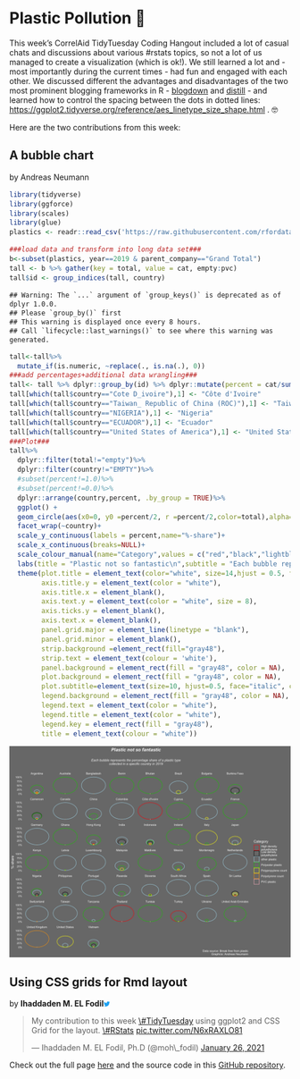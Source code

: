 Plastic Pollution 🚮
================

This week’s CorrelAid TidyTuesday Coding Hangout included a lot of
casual chats and discussions about various \#rstats topics, so not a lot
of us managed to create a visualization (which is ok!). We still learned
a lot and - most importantly during the current times - had fun and
engaged with each other. We discussed different the advantages and
disadvantages of the two most prominent blogging frameworks in R -
[blogdown](https://bookdown.org/yihui/blogdown/) and
[distill](https://rstudio.github.io/distill/) - and learned how to
control the spacing between the dots in dotted lines:
<https://ggplot2.tidyverse.org/reference/aes_linetype_size_shape.html> .
🤓

Here are the two contributions from this week:

## A bubble chart

by Andreas Neumann

``` r
library(tidyverse)
library(ggforce)
library(scales)
library(glue)
plastics <- readr::read_csv('https://raw.githubusercontent.com/rfordatascience/tidytuesday/master/data/2021/2021-01-26/plastics.csv')
```

``` r
###load data and transform into long data set###
b<-subset(plastics, year==2019 & parent_company=="Grand Total")
tall <- b %>% gather(key = total, value = cat, empty:pvc)
tall$id <- group_indices(tall, country)
```

    ## Warning: The `...` argument of `group_keys()` is deprecated as of dplyr 1.0.0.
    ## Please `group_by()` first
    ## This warning is displayed once every 8 hours.
    ## Call `lifecycle::last_warnings()` to see where this warning was generated.

``` r
tall<-tall%>%
  mutate_if(is.numeric, ~replace(., is.na(.), 0))
###add percentages+additional data wrangling###
tall<- tall %>% dplyr::group_by(id) %>% dplyr::mutate(percent = cat/sum(cat))
tall[which(tall$country=="Cote D_ivoire"),1] <- "Côte d'Ivoire"
tall[which(tall$country=="Taiwan_ Republic of China (ROC)"),1] <- "Taiwan"
tall[which(tall$country=="NIGERIA"),1] <- "Nigeria"
tall[which(tall$country=="ECUADOR"),1] <- "Ecuador"
tall[which(tall$country=="United States of America"),1] <- "United States"
###Plot###
tall%>%
  dplyr::filter(total!="empty")%>%
  dplyr::filter(country!="EMPTY")%>%
  #subset(percent!=1.0)%>%
  #subset(percent!=0.0)%>%
  dplyr::arrange(country,percent, .by_group = TRUE)%>%
  ggplot() +
  geom_circle(aes(x0=0, y0 =percent/2, r =percent/2,color=total),alpha=5)+
  facet_wrap(~country)+  
  scale_y_continuous(labels = percent,name="%-share")+
  scale_x_continuous(breaks=NULL)+
  scale_colour_manual(name="Category",values = c("red","black","lightblue","green3","yellow","orange","pink"), labels = c("High density\npolyethylene", "Low density\npolyethylene", "other plastic","Polyester plastic","Polypropylene count","Polystyrene count","PVC plastic"))+
  labs(title = "Plastic not so fantastic\n",subtitle = "Each bubble represents the percentage share of a plastic type\ncollected in a specific country in 2019\n",caption = glue("Data source: Break free from plastic\nGraphics: Andreas Neumann"))+
  theme(plot.title = element_text(color="white", size=14,hjust = 0.5, face="bold.italic"),
        axis.title.y = element_text(color = "white"),
        axis.title.x = element_blank(),
        axis.text.y = element_text(color = "white", size = 8),
        axis.ticks.y = element_blank(),
        axis.text.x = element_blank(),
        panel.grid.major = element_line(linetype = "blank"),
        panel.grid.minor = element_blank(),
        strip.background =element_rect(fill="gray48"),
        strip.text = element_text(colour = 'white'),
        panel.background = element_rect(fill = "gray48", color = NA),
        plot.background = element_rect(fill = "gray48", color = NA),
        plot.subtitle=element_text(size=10, hjust=0.5, face="italic", color="white"),
        legend.background = element_rect(fill = "gray48", color = NA),
        legend.text = element_text(color = "white"),
        legend.title = element_text(color = "white"),
        legend.key = element_rect(fill = "gray48"),
        title = element_text(colour = "white"))
```

![](README_files/figure-gfm/unnamed-chunk-1-1.png)<!-- -->

## Using CSS grids for Rmd layout

by **Ihaddaden M. EL
Fodil**[<svg style="height:0.8em;top:.04em;position:relative;fill:#1da1f2;" viewBox="0 0 512 512"><path d="M459.37 151.716c.325 4.548.325 9.097.325 13.645 0 138.72-105.583 298.558-298.558 298.558-59.452 0-114.68-17.219-161.137-47.106 8.447.974 16.568 1.299 25.34 1.299 49.055 0 94.213-16.568 130.274-44.832-46.132-.975-84.792-31.188-98.112-72.772 6.498.974 12.995 1.624 19.818 1.624 9.421 0 18.843-1.3 27.614-3.573-48.081-9.747-84.143-51.98-84.143-102.985v-1.299c13.969 7.797 30.214 12.67 47.431 13.319-28.264-18.843-46.781-51.005-46.781-87.391 0-19.492 5.197-37.36 14.294-52.954 51.655 63.675 129.3 105.258 216.365 109.807-1.624-7.797-2.599-15.918-2.599-24.04 0-57.828 46.782-104.934 104.934-104.934 30.213 0 57.502 12.67 76.67 33.137 23.715-4.548 46.456-13.32 66.599-25.34-7.798 24.366-24.366 44.833-46.132 57.827 21.117-2.273 41.584-8.122 60.426-16.243-14.292 20.791-32.161 39.308-52.628 54.253z"/></svg>](https://twitter.com/moh_fodil)

<blockquote class="twitter-tweet">
<p lang="en" dir="ltr">
My contribution to this week
<a href="https://twitter.com/hashtag/TidyTuesday?src=hash&amp;ref_src=twsrc%5Etfw">\#TidyTuesday</a>
using ggplot2 and CSS Grid for the layout.
<a href="https://twitter.com/hashtag/RStats?src=hash&amp;ref_src=twsrc%5Etfw">\#RStats</a>
<a href="https://t.co/N6xRAXLO81">pic.twitter.com/N6xRAXLO81</a>
</p>
— Ihaddaden M. EL Fodil, Ph.D (@moh\_fodil)
<a href="https://twitter.com/moh_fodil/status/1354184005030211586?ref_src=twsrc%5Etfw">January
26, 2021</a>
</blockquote>
<script async src="https://platform.twitter.com/widgets.js" charset="utf-8"></script>

Check out the full page
[here](https://tidytuesday.correlaid.org/2021-01-26/fodil.html) and the
source code in this [GitHub
repository](https://github.com/feddelegrand7/plast).

